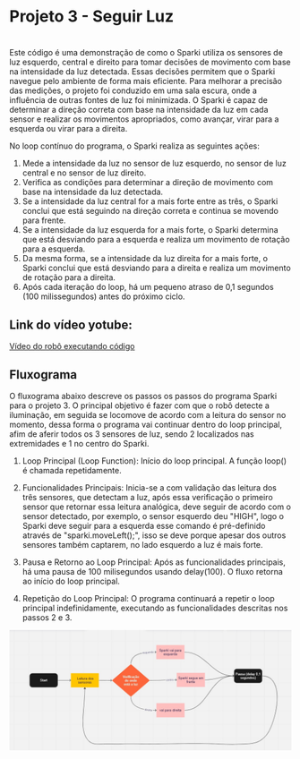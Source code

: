 # Projeto 3 - Seguir Luz  <h1>

Este código é uma demonstração de como o Sparki utiliza os sensores de luz esquerdo, central e direito para tomar decisões de movimento com base na intensidade da luz detectada. Essas decisões permitem que o Sparki navegue pelo ambiente de forma mais eficiente. 
Para melhorar a precisão das medições, o projeto foi conduzido em uma sala escura, onde a influência de outras fontes de luz foi minimizada. O Sparki é capaz de determinar a direção correta com base na intensidade da luz em cada sensor e realizar os movimentos apropriados, 
como avançar, virar para a esquerda ou virar para a direita.

No loop contínuo do programa, o Sparki realiza as seguintes ações:

  1. Mede a intensidade da luz no sensor de luz esquerdo, no sensor de luz central e no sensor de luz direito.     
  2. Verifica as condições para determinar a direção de movimento com base na intensidade da luz detectada.      
  3. Se a intensidade da luz central for a mais forte entre as três, o Sparki conclui que está seguindo na direção correta e continua se movendo para frente.      
  4. Se a intensidade da luz esquerda for a mais forte, o Sparki determina que está desviando para a esquerda e realiza um movimento de rotação para a esquerda.     
  5. Da mesma forma, se a intensidade da luz direita for a mais forte, o Sparki conclui que está desviando para a direita e realiza um movimento de rotação para a direita.      
  6. Após cada iteração do loop, há um pequeno atraso de 0,1 segundos (100 milissegundos) antes do próximo ciclo.      
  


## Link do vídeo yotube: 
[Vídeo do robô executando código](https://youtu.be/eeBp4ox2Pj8)  

  ## Fluxograma 
  
O fluxograma abaixo descreve os passos os passos do programa Sparki para o projeto 3. O principal objetivo é fazer com que o robô detecte a iluminação, em seguida se locomove de acordo com a leitura do sensor no momento, dessa forma o programa vai continuar dentro do loop principal,
  afim de aferir todos os 3 sensores de luz, sendo 2 localizados nas extremidades e 1 no centro do Sparki. 

1. Loop Principal (Loop Function):
Início do loop principal. A função loop() é chamada repetidamente.

2. Funcionalidades Principais:
Inicia-se a com validação das leitura dos  três sensores, que detectam a luz, após essa verificação o primeiro sensor que retornar essa leitura analógica, deve seguir de acordo com o sensor detectado, por exemplo, o sensor esquerdo deu "HIGH", logo o Sparki deve seguir para a esquerda esse comando é pré-definido através de "sparki.moveLeft();", isso se deve porque apesar dos outros sensores também captarem, no lado esquerdo a luz é mais forte. 

3. Pausa e Retorno ao Loop Principal:
Após as funcionalidades principais, há uma pausa de 100 milisegundos usando delay(100). O fluxo retorna ao início do loop principal.

4. Repetição do Loop Principal:
O programa continuará a repetir o loop principal indefinidamente, executando as funcionalidades descritas nos passos 2 e 3.
  
![Fluxograma](imagem-projeto3/fluxogramaprojeto3.jpeg)
